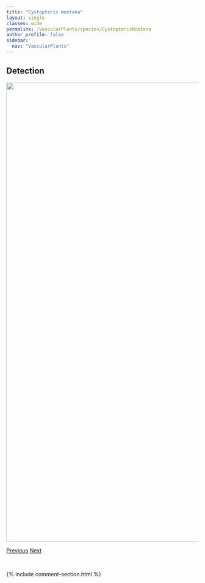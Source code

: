 ```yaml
---
title: "Cystopteris montana"
layout: single
classes: wide
permalink: /VascularPlants/species/CystopterisMontana
author_profile: false
sidebar:
  nav: "VascularPlants"
---
```


<h2>Detection</h2>

<a href="https://drive.google.com/uc?export=view&id=1w_GKF1qn010MwOIWks1xeiZFECFh37jf">
<img src="https://drive.google.com/uc?export=view&id=1w_GKF1qn010MwOIWks1xeiZFECFh37jf" height = "1200" width = "800">
</a>


<a href="/DevelopmentWebsite/VascularPlants/species/CystopterisFragilis" class="pagination--pager" title="Cystopteris fragilis">Previous</a> <a href="/DevelopmentWebsite/VascularPlants/species/DactylisGlomerata" class="pagination--pager" title="Dactylis glomerata">Next</a>

<p>&nbsp;</p>

{% include comment-section.html %}
